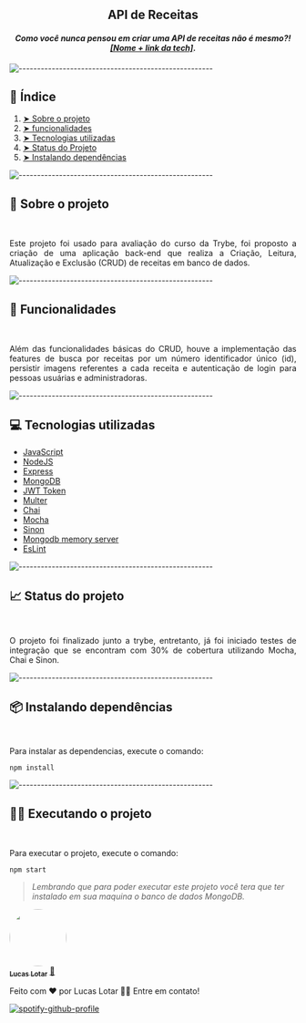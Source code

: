 <div align="center">
  <h2><strong>API de Receitas</strong></h2>
</div>


<h4 align="center"><i>Como você nunca pensou em criar uma API de receitas não é mesmo?! <a href="#" target="_blank">[Nome + link da tech]</a>.</i></h4>

![-----------------------------------------------------](https://raw.githubusercontent.com/andreasbm/readme/master/assets/lines/rainbow.png)
<br>

<!-- TABLE OF CONTENTS -->
<h2 id="indice"> 📝 Índice</h2>
  <ol>
    <li><a href="#sobre-o-projeto"> ➤ Sobre o projeto</a></li>
    <li><a href="#funcionalidades"> ➤ funcionalidades</a></li>
    <li><a href="#Tecnologias-utilizadas"> ➤ Tecnologias utilizadas</a></li>
    <li><a href="#status-do-Projeto"> ➤ Status do Projeto</a></li>
    <li><a href="#Instalando-dependencias"> ➤ Instalando dependências</a></li>
  
  </ol>

![-----------------------------------------------------](https://raw.githubusercontent.com/andreasbm/readme/master/assets/lines/rainbow.png)
<br>

<h2 id="sobre-o-projeto">🧐 Sobre o projeto</h2>
<br>
<p align="justify"> 
Este projeto foi usado para avaliação do curso da Trybe, foi proposto a criação de uma aplicação back-end que realiza a Criação, Leitura, Atualização e Exclusão (CRUD) de receitas em banco de dados.
</p>

![-----------------------------------------------------](https://raw.githubusercontent.com/andreasbm/readme/master/assets/lines/rainbow.png)
<br>

<h2 id="funcionalidades">🔧 Funcionalidades</h2>
<br>
<p align="justify"> 
  Além das funcionalidades básicas do CRUD, houve a implementação das features de busca por receitas por um número identificador único (id), persistir imagens referentes a cada receita e autenticação de login para pessoas usuárias e administradoras.
</p>

![-----------------------------------------------------](https://raw.githubusercontent.com/andreasbm/readme/master/assets/lines/rainbow.png)
<br>

<h2 id="Tecnologias-utilizadas" >💻 Tecnologias utilizadas</h2>
<p align="justify"> 
  <ul>
    <li><a href="https://developer.mozilla.org/pt-BR/docs/Web/JavaScript">JavaScript</a></li>
    <li><a href="https://nodejs.org/pt-br/">NodeJS</a></li>
    <li><a href="https://expressjs.com/">Express</a></li>
    <li><a href="https://www.mongodb.com/pt-br">MongoDB</a></li>
    <li><a href="https://jwt.io/introduction">JWT Token</a></li>
    <li><a href="https://www.npmjs.com/package/multer">Multer</a></li>
    <li><a href="https://www.chaijs.com/">Chai</a></li>
    <li><a href="https://mochajs.org/">Mocha</a></li>
    <li><a href="https://sinonjs.org/">Sinon</a></li>
    <li><a href="https://www.npmjs.com/package/mongodb-memory-server">Mongodb memory server</a></li>
    <li><a href="https://eslint.org/">EsLint</a></li>
  </ul>
</p>

![-----------------------------------------------------](https://raw.githubusercontent.com/andreasbm/readme/master/assets/lines/rainbow.png)
<br>


<h2 id="status-do-Projeto" >📈 Status do projeto</h2>
<br>
<p align="justify"> 
  O projeto foi finalizado junto a trybe, entretanto, já foi iniciado testes de integração que se encontram com 30% de cobertura utilizando Mocha, Chai e Sinon. 
</p>

![-----------------------------------------------------](https://raw.githubusercontent.com/andreasbm/readme/master/assets/lines/rainbow.png)
<br>

<h2 id="Instalando-dependencias">📦 Instalando dependências</h2>
<br>

<p align="justify"> 
  Para instalar as dependencias, execute o comando:
</p>

    npm install

![-----------------------------------------------------](https://raw.githubusercontent.com/andreasbm/readme/master/assets/lines/rainbow.png)
<br>

<h2>👨‍💻 Executando o projeto</h2>
<br>

<p align="justify"> 

  Para executar o projeto, execute o comando:

    npm start


> *Lembrando que para poder executar este projeto você tera que ter instalado em sua maquina o banco de dados MongoDB.*


  
  <!-- <img src="images/Human Activity.gif" alt="Human Activity.gif" display="inline-block" width="60%" height="50%"> -->
</p> 

<a href="#">
 <img style="border-radius: 50%;" src="#" width="100px;" alt=""/>
 <br />
 <sub><b>Lucas Lotar</b></sub></a> <a href="#" title="">🚀</a>

Feito com ❤️ por Lucas Lotar 👋🏽 Entre em contato!

[![spotify-github-profile](https://img.shields.io/badge/LinkedIn-0077B5?style=for-the-badge&logo=linkedin&logoColor=white)](https://www.linkedin.com/in/lucaslotar/)
